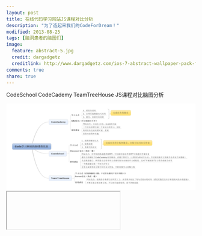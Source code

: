 ```yaml
---
layout: post
title: 在线代码学习网站JS课程对比分析
description: "为了造起来我们的CodeForDream！"
modified: 2013-08-25
tags: [脑洞患者的脑图们]
image:
  feature: abstract-5.jpg
  credit: dargadgetz
  creditlink: http://www.dargadgetz.com/ios-7-abstract-wallpaper-pack-for-iphone-5-and-ipod-touch-retina/
comments: true
share: true
---
```

CodeSchool CodeCademy TeamTreeHouse JS课程对比脑图分析

<div>
    <img src="/images/blog/2014-02-08-Mind-Map-For-Codefordream/Code%E5%AD%A6%E4%B9%A0%E7%BD%91%E7%AB%99%E7%9A%84JS%E8%AF%BE%E7%A8%8B%E6%AF%94%E8%BE%83-%E7%AB%9E%E5%93%81%E5%88%86%E6%9E%90.jpg"/>
</div>

<iframe height="100px">
    <a href="http://teamtreehouse.com/"><img src="/images/blog/2014-02-08-Mind-Map-For-Codefordream/TeamTreeHouse%E7%BD%91%E7%AB%99%E5%88%86%E6%9E%90.jpg"/></a>
    <a href="http://www.codecademy.com/"><img src="/images/blog/2014-02-08-Mind-Map-For-Codefordream/codecademy.png"/></a>
    <a href="https://www.codeschool.com/"><img src="/images/blog/2014-02-08-Mind-Map-For-Codefordream/codeschool.png"/></a>
</iframe>